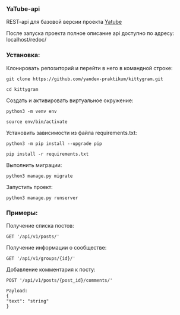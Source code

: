 ### YaTube-api

REST-api для базовой версии проекта [Yatube](https://github.com/yankovskaya-ktr/hw05_final)

После запуска проекта полное описание api доступно по адресу:  localhost/redoc/

### Установка:
Клонировать репозиторий и перейти в него в командной строке:

```
git clone https://github.com/yandex-praktikum/kittygram.git
```

```
cd kittygram
```

Cоздать и активировать виртуальное окружение:

```
python3 -m venv env
```

```
source env/bin/activate
```

Установить зависимости из файла requirements.txt:

```
python3 -m pip install --upgrade pip
```

```
pip install -r requirements.txt
```

Выполнить миграции:

```
python3 manage.py migrate
```

Запустить проект:

```
python3 manage.py runserver
```

### Примеры:
Получение списка постов:
```
GET '/api/v1/posts/'
```
Получение информации о сообществе:
```
GET '/api/v1/groups/{id}/'
```
Добавление комментария к посту:
```
POST '/api/v1/posts/{post_id}/comments/'

Payload:
{
"text": "string"
}
```

